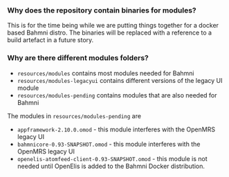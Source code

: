 ### Why does the repository contain binaries for modules?

This is for the time being while we are putting things together for a docker
based Bahmni distro. The binaries will be replaced with a reference to a build artefact
in a future story.

### Why are there different modules folders?

* `resources/modules` contains most modules needed for Bahmni
* `resources/modules-legacyui` contains different versions of the legacy UI module
* `resources/modules-pending` contains modules that are also needed for Bahmni

The modules in `resources/modules-pending` are
* `appframework-2.10.0.omod` - this module interferes with the OpenMRS legacy UI
* `bahmnicore-0.93-SNAPSHOT.omod` - this module interferes with the OpenMRS legacy UI
* `openelis-atomfeed-client-0.93-SNAPSHOT.omod` - this module is not needed until OpenElis is
added to the Bahmni Docker distribution.
